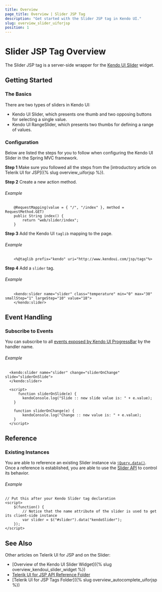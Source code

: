 ```yaml
---
title: Overview
page_title: Overview | Slider JSP Tag
description: "Get started with the Slider JSP tag in Kendo UI."
slug: overview_slider_uiforjsp
position: 1
---
```


# Slider JSP Tag Overview

The Slider JSP tag is a server-side wrapper for the [Kendo UI Slider](/api/javascript/ui/slider) widget.

## Getting Started

### The Basics

There are two types of sliders in Kendo UI:

* Kendo UI Slider, which presents one thumb and two opposing buttons for selecting a single value.
* Kendo UI RangeSlider, which presents two thumbs for defining a range of values.

### Configuration

Below are listed the steps for you to follow when configuring the Kendo UI Slider in the Spring MVC framework.

**Step 1** Make sure you followed all the steps from the [introductory article on Telerik UI for JSP]({% slug overview_uiforjsp %}).

**Step 2** Create a new action method.

###### Example

        @RequestMapping(value = { "/", "/index" }, method = RequestMethod.GET)
        public String index() {
            return "web/slider/index";
        }

**Step 3** Add the Kendo UI `taglib` mapping to the page.

###### Example

        <%@taglib prefix="kendo" uri="http://www.kendoui.com/jsp/tags"%>

**Step 4** Add a `slider` tag.

###### Example

        <kendo:slider name="slider" class="temperature" min="0" max="30" smallStep="1" largeStep="10" value="18">
	    </kendo:slider>

## Event Handling

### Subscribe to Events

You can subscribe to all [events exposed by Kendo UI ProgressBar](/api/javascript/ui/slider#events) by the handler name.

###### Example

      <kendo:slider name="slider" change="sliderOnChange" slide="sliderOnSlide">
      </kendo:slider>

      <script>
          function sliderOnSlide(e) {
            kendoConsole.log("Slide :: new slide value is: " + e.value);
        }

        function sliderOnChange(e) {
            kendoConsole.log("Change :: new value is: " + e.value);
        }
      </script>

## Reference

### Existing Instances

You are able to reference an existing Slider instance via [`jQuery.data()`](http://api.jquery.com/jQuery.data/). Once a reference is established, you are able to use the [Slider API](/api/javascript/ui/slider#methods) to control its behavior.

###### Example

    // Put this after your Kendo Slider tag declaration
    <script>
        $(function() {
            // Notice that the name attribute of the slider is used to get its client-side instance
            var slider = $("#slider").data("kendoSlider");
        });
    </script>

## See Also

Other articles on Telerik UI for JSP and on the Slider:

* [Overview of the Kendo UI Slider Widget]({% slug overview_kendoui_slider_widget %})
* [Telerik UI for JSP API Reference Folder](/api/jsp/autocomplete/animation)
* [Telerik UI for JSP Tags Folder]({% slug overview_autocomplete_uiforjsp %})

